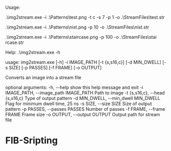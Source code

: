 


Usage:


.\img2stream.exe -i .\Patterns\test.png -t c -s 7 -p 1 -o .\StreamFiles\test.str

.\img2stream.exe -i .\Patterns\nist.png -p 10 -o .\StreamFiles\nist.str

.\img2stream.exe -i .\Patterns\staircase.png -p 100 -o .\StreamFiles\stai
rcase.str


Help:
.\img2stream.exe -h

usage: img2stream.exe [-h] -i IMAGE_PATH [-t {s,s16,c}] [-d MIN_DWELL]
                      [-s SIZE] [-p PASSES] [-f FRAME] [-o OUTPUT]

Converts an image into a stream file

optional arguments:
  -h, --help            show this help message and exit
  -i IMAGE_PATH, --image_path IMAGE_PATH
                        Path to image
  -t {s,s16,c}, --head {s,s16,c}
                        Type of output pattern
  -d MIN_DWELL, --min_dwell MIN_DWELL
                        Flag for minimum dwell time, 25 ns
  -s SIZE, --size SIZE  Size of output pattern
  -p PASSES, --passes PASSES
                        Number of passes
  -f FRAME, --frame FRAME
                        Frame size
  -o OUTPUT, --output OUTPUT
                        Output path for stream file
# FIB-Sripting
